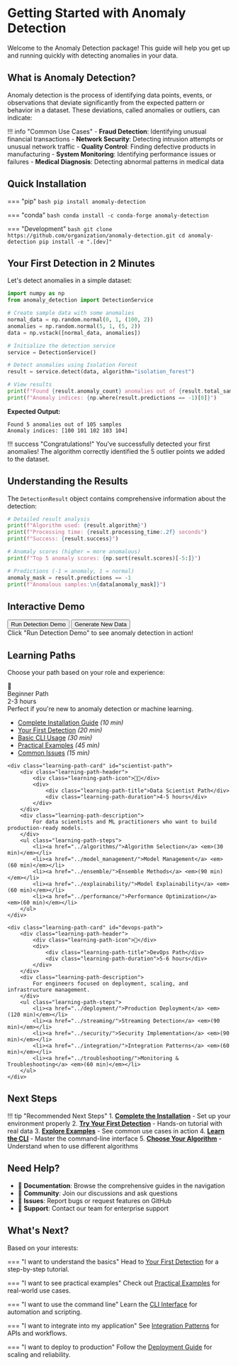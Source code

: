 # Getting Started with Anomaly Detection

Welcome to the Anomaly Detection package! This guide will help you get up and running quickly with detecting anomalies in your data.

## What is Anomaly Detection?

Anomaly detection is the process of identifying data points, events, or observations that deviate significantly from the expected pattern or behavior in a dataset. These deviations, called anomalies or outliers, can indicate:

!!! info "Common Use Cases"
    - **Fraud Detection**: Identifying unusual financial transactions
    - **Network Security**: Detecting intrusion attempts or unusual network traffic
    - **Quality Control**: Finding defective products in manufacturing
    - **System Monitoring**: Identifying performance issues or failures
    - **Medical Diagnosis**: Detecting abnormal patterns in medical data

## Quick Installation

=== "pip"
    ```bash
    pip install anomaly-detection
    ```

=== "conda"
    ```bash
    conda install -c conda-forge anomaly-detection
    ```

=== "Development"
    ```bash
    git clone https://github.com/organization/anomaly-detection.git
    cd anomaly-detection
    pip install -e ".[dev]"
    ```

## Your First Detection in 2 Minutes

Let's detect anomalies in a simple dataset:

```python
import numpy as np
from anomaly_detection import DetectionService

# Create sample data with some anomalies
normal_data = np.random.normal(0, 1, (100, 2))
anomalies = np.random.normal(5, 1, (5, 2))
data = np.vstack([normal_data, anomalies])

# Initialize the detection service
service = DetectionService()

# Detect anomalies using Isolation Forest
result = service.detect(data, algorithm="isolation_forest")

# View results
print(f"Found {result.anomaly_count} anomalies out of {result.total_samples} samples")
print(f"Anomaly indices: {np.where(result.predictions == -1)[0]}")
```

**Expected Output:**
```
Found 5 anomalies out of 105 samples
Anomaly indices: [100 101 102 103 104]
```

!!! success "Congratulations!"
    You've successfully detected your first anomalies! The algorithm correctly identified the 5 outlier points we added to the dataset.

## Understanding the Results

The `DetectionResult` object contains comprehensive information about the detection:

```python
# Detailed result analysis
print(f"Algorithm used: {result.algorithm}")
print(f"Processing time: {result.processing_time:.2f} seconds")
print(f"Success: {result.success}")

# Anomaly scores (higher = more anomalous)
print(f"Top 5 anomaly scores: {np.sort(result.scores)[-5:]}")

# Predictions (-1 = anomaly, 1 = normal)
anomaly_mask = result.predictions == -1
print(f"Anomalous samples:\n{data[anomaly_mask]}")
```

## Interactive Demo

<div id="getting-started-demo" class="interactive-demo">
    <div class="demo-controls">
        <button class="demo-button" onclick="runGettingStartedDemo()">Run Detection Demo</button>
        <button class="demo-button" onclick="generateNewData()">Generate New Data</button>
    </div>
    <div class="demo-output" id="demo-output">
        Click "Run Detection Demo" to see anomaly detection in action!
    </div>
</div>

<script>
let demoData = null;

function generateNewData() {
    // Generate sample data for demo
    const normalPoints = 95;
    const anomalyPoints = 5;
    
    demoData = {
        normal: Array.from({length: normalPoints}, () => ({
            x: Math.random() * 4 - 2,
            y: Math.random() * 4 - 2,
            type: 'normal'
        })),
        anomalies: Array.from({length: anomalyPoints}, () => ({
            x: Math.random() * 8 - 4 + (Math.random() > 0.5 ? 3 : -3),
            y: Math.random() * 8 - 4 + (Math.random() > 0.5 ? 3 : -3),
            type: 'anomaly'
        }))
    };
    
    document.getElementById('demo-output').innerHTML = `
        Generated new dataset:
        - ${normalPoints} normal points
        - ${anomalyPoints} anomalous points
        
        Click "Run Detection Demo" to detect anomalies!
    `;
}

function runGettingStartedDemo() {
    if (!demoData) {
        generateNewData();
    }
    
    const output = document.getElementById('demo-output');
    output.innerHTML = 'Running Isolation Forest detection...';
    
    setTimeout(() => {
        // Simulate detection results
        const totalSamples = demoData.normal.length + demoData.anomalies.length;
        const detectedAnomalies = Math.floor(demoData.anomalies.length * (0.8 + Math.random() * 0.2));
        const falsePositives = Math.floor(Math.random() * 3);
        const processingTime = (Math.random() * 0.5 + 0.1).toFixed(3);
        
        const precision = detectedAnomalies / (detectedAnomalies + falsePositives);
        const recall = detectedAnomalies / demoData.anomalies.length;
        
        output.innerHTML = `
            <strong>Detection Complete!</strong>
            
            Dataset: ${totalSamples} samples
            True anomalies: ${demoData.anomalies.length}
            Detected anomalies: ${detectedAnomalies + falsePositives}
            
            <strong>Performance:</strong>
            Precision: ${(precision * 100).toFixed(1)}%
            Recall: ${(recall * 100).toFixed(1)}%
            Processing time: ${processingTime}s
            
            <strong>Results:</strong>
            ✅ Correctly detected: ${detectedAnomalies}
            ❌ False positives: ${falsePositives}
            📊 Anomaly score threshold: ${(Math.random() * 0.3 + 0.5).toFixed(2)}
        `;
    }, 1500);
}

// Initialize demo on page load
document.addEventListener('DOMContentLoaded', function() {
    generateNewData();
});
</script>

## Learning Paths

Choose your path based on your role and experience:

<div class="feature-grid">
    <div class="learning-path-card" id="beginner-path">
        <div class="learning-path-header">
            <div class="learning-path-icon">🐣</div>
            <div>
                <div class="learning-path-title">Beginner Path</div>
                <div class="learning-path-duration">2-3 hours</div>
            </div>
        </div>
        <div class="learning-path-description">
            Perfect if you're new to anomaly detection or machine learning.
        </div>
        <ul class="learning-path-steps">
            <li><a href="../installation/">Complete Installation Guide</a> <em>(10 min)</em></li>
            <li><a href="first-detection/">Your First Detection</a> <em>(20 min)</em></li>
            <li><a href="../cli/">Basic CLI Usage</a> <em>(30 min)</em></li>
            <li><a href="examples/">Practical Examples</a> <em>(45 min)</em></li>
            <li><a href="../troubleshooting/">Common Issues</a> <em>(15 min)</em></li>
        </ul>
    </div>
    
    <div class="learning-path-card" id="scientist-path">
        <div class="learning-path-header">
            <div class="learning-path-icon">👨‍🔬</div>
            <div>
                <div class="learning-path-title">Data Scientist Path</div>
                <div class="learning-path-duration">4-5 hours</div>
            </div>
        </div>
        <div class="learning-path-description">
            For data scientists and ML practitioners who want to build production-ready models.
        </div>
        <ul class="learning-path-steps">
            <li><a href="../algorithms/">Algorithm Selection</a> <em>(30 min)</em></li>
            <li><a href="../model_management/">Model Management</a> <em>(60 min)</em></li>
            <li><a href="../ensemble/">Ensemble Methods</a> <em>(90 min)</em></li>
            <li><a href="../explainability/">Model Explainability</a> <em>(60 min)</em></li>
            <li><a href="../performance/">Performance Optimization</a> <em>(60 min)</em></li>
        </ul>
    </div>
    
    <div class="learning-path-card" id="devops-path">
        <div class="learning-path-header">
            <div class="learning-path-icon">🔧</div>
            <div>
                <div class="learning-path-title">DevOps Path</div>
                <div class="learning-path-duration">5-6 hours</div>
            </div>
        </div>
        <div class="learning-path-description">
            For engineers focused on deployment, scaling, and infrastructure management.
        </div>
        <ul class="learning-path-steps">
            <li><a href="../deployment/">Production Deployment</a> <em>(120 min)</em></li>
            <li><a href="../streaming/">Streaming Detection</a> <em>(90 min)</em></li>
            <li><a href="../security/">Security Implementation</a> <em>(90 min)</em></li>
            <li><a href="../integration/">Integration Patterns</a> <em>(60 min)</em></li>
            <li><a href="../troubleshooting/">Monitoring & Troubleshooting</a> <em>(60 min)</em></li>
        </ul>
    </div>
</div>

## Next Steps

!!! tip "Recommended Next Steps"
    1. **[Complete the Installation](../installation/)** - Set up your environment properly
    2. **[Try Your First Detection](first-detection/)** - Hands-on tutorial with real data
    3. **[Explore Examples](examples/)** - See common use cases in action
    4. **[Learn the CLI](../cli/)** - Master the command-line interface
    5. **[Choose Your Algorithm](../algorithms/)** - Understand when to use different algorithms

## Need Help?

- 📖 **Documentation**: Browse the comprehensive guides in the navigation
- 💬 **Community**: Join our discussions and ask questions
- 🐛 **Issues**: Report bugs or request features on GitHub
- 📧 **Support**: Contact our team for enterprise support

## What's Next?

Based on your interests:

=== "I want to understand the basics"
    Head to [Your First Detection](first-detection/) for a step-by-step tutorial.

=== "I want to see practical examples"
    Check out [Practical Examples](examples/) for real-world use cases.

=== "I want to use the command line"
    Learn the [CLI Interface](../cli/) for automation and scripting.

=== "I want to integrate into my application"
    See [Integration Patterns](../integration/) for APIs and workflows.

=== "I want to deploy to production"
    Follow the [Deployment Guide](../deployment/) for scaling and reliability.
